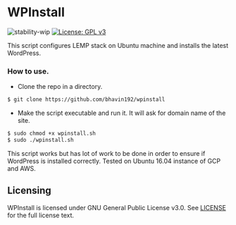 # WPInstall

![stability-wip](https://img.shields.io/badge/stability-work_in_progress-lightgrey.svg) [![License: GPL v3](https://img.shields.io/badge/License-GPL%20v3-blue.svg)](https://www.gnu.org/licenses/gpl-3.0)


This script configures LEMP stack on Ubuntu machine and installs the latest WordPress.

### How to use.

- Clone the repo in a directory.
```sh
$ git clone https://github.com/bhavin192/wpinstall
```

- Make the script executable and run it. It will ask for domain name of the site.

```sh
$ sudo chmod +x wpinstall.sh
$ sudo ./wpinstall.sh
```

This script works but has lot of work to be done in order to ensure if WordPress is installed correctly. Tested on Ubuntu 16.04 instance of GCP and AWS. 

## Licensing

WPInstall is licensed under GNU General Public License v3.0. See [LICENSE](https://github.com/bhavin192/wpinstall/blob/master/LICENSE) for the full license text.
